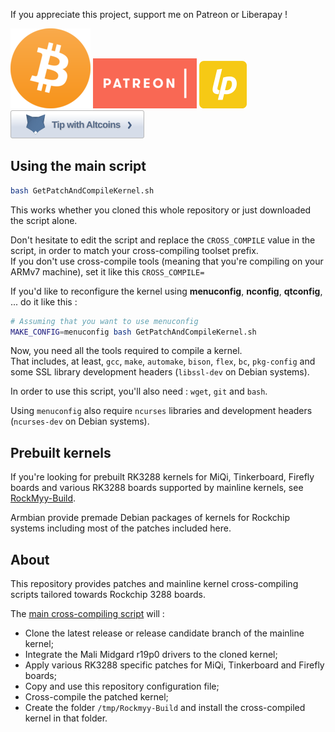 If you appreciate this project, support me on Patreon or Liberapay !

[![Gimme Bitcoins](https://raw.githubusercontent.com/Miouyouyou/RockMyy/master/.img/bitcoin.png)](./.img/bitcoin-qrcode.png)
[![Patreon !](https://raw.githubusercontent.com/Miouyouyou/RockMyy/master/.img/button-patreon.png)](https://www.patreon.com/Miouyouyou) 
[![Liberapay !](https://raw.githubusercontent.com/Miouyouyou/RockMyy/master/.img/button-liberapay.png)](https://liberapay.com/Myy/donate)
[![Tip with Altcoins](https://raw.githubusercontent.com/Miouyouyou/Shapeshift-Tip-button/9e13666e9d0ecc68982fdfdf3625cd24dd2fb789/Tip-with-altcoin.png)](https://shapeshift.io/shifty.html?destination=16zwQUkG29D49G6C7pzch18HjfJqMXFNrW&output=BTC)

Using the main script
---------------------

```bash
bash GetPatchAndCompileKernel.sh
```

This works whether you cloned this whole repository or just downloaded
the script alone.

Don't hesitate to edit the script and replace the `CROSS_COMPILE` value
in the script, in order to match your cross-compiling toolset prefix.  
If you don't use cross-compile tools (meaning that you're compiling on
your ARMv7 machine), set it like this `CROSS_COMPILE=`

If you'd like to reconfigure the kernel using **menuconfig**, 
**nconfig**, **qtconfig**, ... do it like this :

```bash
# Assuming that you want to use menuconfig
MAKE_CONFIG=menuconfig bash GetPatchAndCompileKernel.sh
```

Now, you need all the tools required to compile a kernel.  
That includes, at least, `gcc`, `make`, `automake`,
`bison`, `flex`, `bc`, `pkg-config` and some SSL library
development headers (`libssl-dev` on Debian systems).

In order to use this script, you'll also need :
`wget`, `git` and `bash`.

Using `menuconfig` also require `ncurses` libraries and
development headers (`ncurses-dev` on Debian systems).

Prebuilt kernels
----------------

If you're looking for prebuilt RK3288 kernels for MiQi, Tinkerboard,
Firefly boards and various RK3288 boards supported by mainline kernels,
see [RockMyy-Build](https://github.com/Miouyouyou/RockMyy-Build).

Armbian provide premade Debian packages of kernels for Rockchip systems
including most of the patches included here.

About
-----

This repository provides patches and mainline kernel cross-compiling
scripts tailored towards Rockchip 3288 boards.

The [main cross-compiling script](./GetPatchAndCompileKernel.sh) will :
* Clone the latest release or release candidate branch of the mainline kernel;
* Integrate the Mali Midgard r19p0 drivers to the cloned kernel;
* Apply various RK3288 specific patches for MiQi, Tinkerboard and Firefly boards;
* Copy and use this repository configuration file;
* Cross-compile the patched kernel;
* Create the folder `/tmp/Rockmyy-Build` and install the cross-compiled kernel in that folder.

